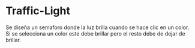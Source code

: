 # Traffic-Light
Se diseña un semaforo donde la luz brilla cuando se hace clic en un color.
Si se selecciona un color este debe brillar pero el resto debe de dejar de brillar.
